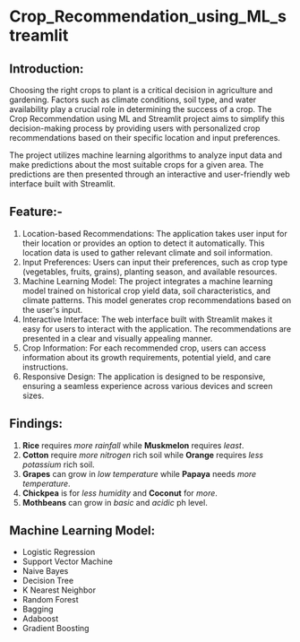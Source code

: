 # Crop_Recommendation_using_ML_streamlit

## Introduction:
Choosing the right crops to plant is a critical decision in agriculture and gardening. Factors such as climate conditions, soil type, and water availability play a crucial role in determining the success of a crop. The Crop Recommendation using ML and Streamlit project aims to simplify this decision-making process by providing users with personalized crop recommendations based on their specific location and input preferences.

The project utilizes machine learning algorithms to analyze input data and make predictions about the most suitable crops for a given area. The predictions are then presented through an interactive and user-friendly web interface built with Streamlit.

## Feature:-
1. Location-based Recommendations: The application takes user input for their location or provides an option to detect it automatically. This location data is used to gather relevant climate and soil information.
2. Input Preferences: Users can input their preferences, such as crop type (vegetables, fruits, grains), planting season, and available resources.
3. Machine Learning Model: The project integrates a machine learning model trained on historical crop yield data, soil characteristics, and climate patterns. This model generates crop recommendations based on the user's input.
4. Interactive Interface: The web interface built with Streamlit makes it easy for users to interact with the application. The recommendations are presented in a clear and visually appealing manner.
5. Crop Information: For each recommended crop, users can access information about its growth requirements, potential yield, and care instructions.
6. Responsive Design: The application is designed to be responsive, ensuring a seamless experience across various devices and screen sizes.

## Findings:
1. **Rice** requires *more rainfall* while **Muskmelon** requires *least*.
2. **Cotton** require *more nitrogen* rich soil while **Orange** requires *less potassium* rich soil.
3. **Grapes** can grow in *low temperature* while **Papaya** needs *more temperature*.
4. **Chickpea** is for *less humidity* and **Coconut** for *more*.
5. **Mothbeans** can grow in *basic* and *acidic* ph level.

## Machine Learning Model:
* Logistic Regression
* Support Vector Machine
* Naive Bayes
* Decision Tree
* K Nearest Neighbor
* Random Forest
* Bagging
* Adaboost
* Gradient Boosting

